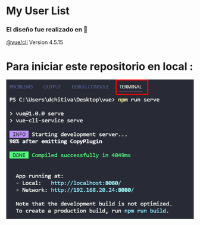 ﻿# 

# My User List

### El diseño fue realizado en  🧩

[@vue/cli](https://vuejs.org/guide/quick-start.html)  Version 4.5.15

# Para iniciar este repositorio en local : 

![Captura de pantalla](https://github.com/dianaximenacm/my_user_list_vue/blob/main/src/assets/run_service.png)



